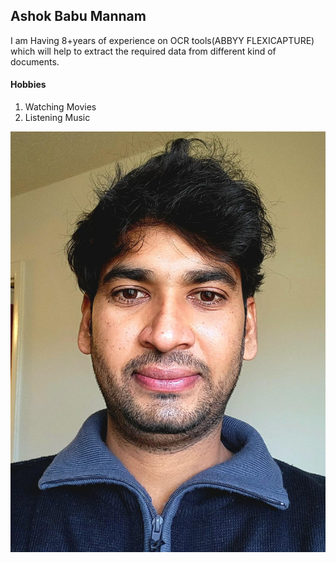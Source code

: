 ## Ashok Babu Mannam

I am Having 8+years of experience on OCR tools(ABBYY FLEXICAPTURE) which will help to extract the required data from different kind of documents. 

#### Hobbies
1.  Watching Movies
2.  Listening Music

![Ashok](/Ashok.jfif)